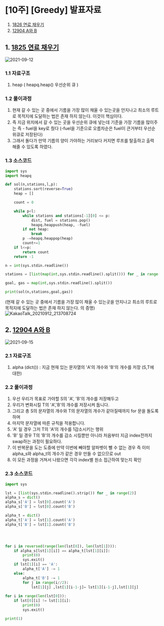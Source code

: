 # [10주] [Greedy] 발표자료
1. [1826 연료 채우기](#1-1826-연료-채우기)
2. [12904 A와 B](#2-12904-A와-B)
## 1. [1825 연료 채우기](https://www.acmicpc.net/problem/1826)
![2021-09-12](https://user-images.githubusercontent.com/69501435/132987359-4449b02b-ca68-4408-a88a-9f1ede275445.png)



### 1.1 자료구조
1. heap ( heapq.heap() 우선순위 큐 )

### 1.2 풀이과정
1. 현재 갈 수 있는 곳 중에서 기름을 가장 많이 채울 수 있는곳을 안지나고 최소의 루트로 목적지에 도달하는 법은 존재 하지 않는다. 이것이 핵심이다.
2. 즉 지금 위치에서 갈 수 있는 곳을 우선순위 큐에 넣는데 기준을 가장 기름을 많이주는 즉 - fuel을 key로 줬다 (-fuel을 기준으로 오름차순은 fuel이 큰거부터 우선순위큐로 저장된다)
3. 그래서 돌다가 만약 기름의 양이 가야하는 거리보다 커지면 루프를 탈출하고 출력 해줄 수 있도록 하였다.

### 1.3 소스코드

```python
import sys
import heapq

def sol(n,stations,l,p):
    stations.sort(reverse=True)
    heap = []

    count = 0

    while p<l:
        while stations and stations[-1][0] <= p:
            dist, fuel = stations.pop()
            heapq.heappush(heap, -fuel)
        if not heap:
            break
        p -=heapq.heappop(heap)
        count+=1
    if l<=p:
        return count
    return -1

n = int(sys.stdin.readline())

stations = [list(map(int,sys.stdin.readline().split())) for _ in range(n)]

goal, gas = map(int,sys.stdin.readline().split())

print(sol(n,stations,goal,gas))


```

(현재 갈 수 있는 곳 중에서 기름을 가장 많이 채울 수 있는곳을 안지나고 최소의 루트로 목적지에 도달하는 법은 존재 하지 않는다. 의 증명)
![KakaoTalk_20210912_213708724](https://user-images.githubusercontent.com/69501435/132987848-16fb03fc-05be-43fb-9b97-1b7365ae8f70.jpg)


## 2. [12904 A와 B](https://www.acmicpc.net/problem/12904)
![2021-09-15](https://user-images.githubusercontent.com/69501435/133377256-35b2406f-6513-4062-9862-ec61254442f8.png)


### 2.1 자료구조
1. alpha (dict()) : 지금 현재 있는 문자열의 'A'의 개수와 'B'의 개수를 저장 (S,T에 대한)

### 2.2 풀이과정
1. 우선 우리가 목표로 가야할 S의 'A', 'B'의 개수를 저장해두고
2. 우리가 변화시킬 T의 'A','B'의 개수를 저장시켜 둡니다.
3. 그리고 총 S의 문자열의 개수와 T의 문자열의 개수가 같아질때까지 for 문을 돌도록하며
4. 마지막 문자열에 따른 규칙을 적용합니다.
5. 'A' 일 경우 그저 T의 'A'의 개수를 1감소시키는 행위
6. 'B' 일 경우 T의 'B'의 개수를 감소 시킬뿐만 아니라 처음부터 지금 index전까지 swap하는 과정이 필요하다.
7. 이 반복문을 도는 도중에 만약 이번에 빼야할 알파벳이 뺄 수 없는 경우 즉 이미 alpha_s와 alpha_t의 개수가 같은 경우 만들 수 없으므로 out
8. 이 모든 과정을 거쳐서 나왔으면 각각 index별 원소 접근하여 맞는지 확인

### 2.3 소스코드

```python
import sys

lst = [list(sys.stdin.readline().strip()) for _ in range(2)]
alpha_s = dict()
alpha_s['A'] = lst[0].count('A')
alpha_s['B'] = lst[0].count('B')

alpha_t = dict()
alpha_t['A'] = lst[1].count('A')
alpha_t['B'] = lst[1].count('B')




for i in reversed(range(len(lst[0]), len(lst[1]))):
    if alpha_s[lst[1][i]] == alpha_t[lst[1][i]]:
        print(0)
        sys.exit()
    if lst[1][i] == 'A':
        alpha_t['A'] -= 1
    else:
        alpha_t['B'] -= 1
        for j in range(i//2):
            lst[1][j] ,lst[1][i-1-j]= lst[1][i-1-j],lst[1][j]
  
for i in range(len(lst[0])):
    if lst[0][i] != lst[1][i]:
        print(0)
        sys.exit()

print(1)


```
